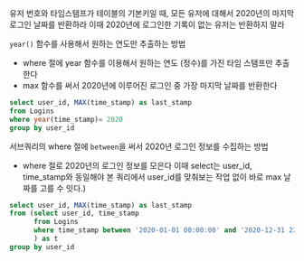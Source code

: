유저 번호와 타임스탬프가 테이블의 기본키일 때,
모든 유저에 대해서 2020년의 마지막 로그인 날짜를 반환하라
이때 2020년에 로그인한 기록이 없는 유저는 반환하지 말라

`year()` 함수를 사용해서 원하는 연도만 추출하는 방법
* where 절에 year 함수를 이용해서 원하는 연도 (정수)를 가진 타임 스탬프만 추출한다
* max 함수를 써서 2020년에 이루어진 로그인 중 가장 마지막 날짜를 반환한다 

```sql
select user_id, MAX(time_stamp) as last_stamp
from Logins
where year(time_stamp)= 2020
group by user_id
```

서브쿼리의 where 절에 `between`을 써서 2020년 로그인 정보를 수집하는 방법
* where 절로 2020년의 로그인 정보를 모은다 이때 select는 user_id, time_stamp와 동일해야 본 쿼리에서 user_id를 맞춰보는 작업 없이 바로 max 날짜를 고를 수 잇다.)

```sql
select user_id, MAX(time_stamp) as last_stamp
from (select user_id, time_stamp
      from Logins
      where time_stamp between '2020-01-01 00:00:00' and '2020-12-31 23:59:59'
      ) as t
group by user_id
```
